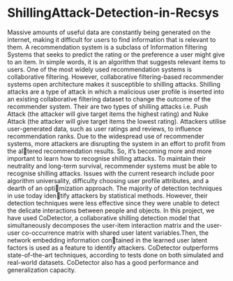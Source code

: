 # ShillingAttack-Detection-in-Recsys
Massive amounts of useful data are constantly being generated on the internet, making it difficult for users to find information that is relevant to them. A recommendation system is a subclass of Information filtering Systems that seeks to predict the rating or the preference a user might give to an item. In simple words, it is an algorithm that suggests relevant items to users. One of the most widely used recommendation systems is collaborative filtering. However, collaborative filtering-based recommender systems open architecture makes it susceptible to shilling attacks. Shilling attacks are a type of attack in which a malicious user profile is inserted into an existing collaborative filtering dataset to change the outcome of the recommender system. Their are two types of shilling attacks i.e. Push Attack (the attacker will give target items the highest rating) and Nuke Attack (the attacker will give target items the lowest rating). Attackers utilise user-generated data, such as user ratings and reviews, to influence recommendation ranks. Due to the widespread use of recommender systems, more attackers are disrupting the system in an effort to profit from the altered recommendation results. So, it’s becoming more and more important to learn how to recognise shilling attacks. To maintain their neutrality and long-term survival, recommender systems must be able to recognise shilling attacks. Issues with the current research include poor algorithm universality, difficulty choosing user profile attributes, and a dearth of an optimization approach. The majority of detection techniques in use today identify attackers by statistical methods. However, their detection techniques were less effective since they were unable to detect the delicate interactions between people and objects. In this project, we have used CoDetector, a collaborative shilling detection model that simultaneously decomposes the user-item interaction matrix and the user-user co-occurrence matrix with shared user latent variables.Then, the network embedding information contained in the learned user latent factors is used as a feature to identify attackers. CoDetector outperforms state-of-the-art techniques, according to tests done on both simulated and real-world datasets. CoDetector also has a good performance and generalization capacity.
